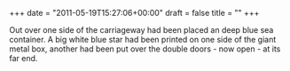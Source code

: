 +++
date = "2011-05-19T15:27:06+00:00"
draft = false
title = ""
+++
<p>Out over one side of the carriageway had been placed an deep blue sea container. A big white blue star had been printed on one side of the giant metal box, another had been put over the double doors - now open - at its far end.</p> 
